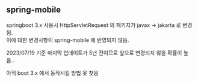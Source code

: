 ## spring-mobile

springboot 3.x 사용시 HttpServletRequest 의 패키지가 javax -> jakarta 로 변경됨. <br/>
이에 대한 변경사항이 spring-mobile 에 반영되지 않음. <br/>

2023/07/19 기준 마지막 업데이트가 5년 전이므로 앞으로 변경되지 않을 확률이 높음.. <br/>

아직 boot 3.x 에서 동작시킬 방법 못 찾음 <br/>
